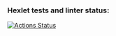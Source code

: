 ### Hexlet tests and linter status:
[![Actions Status](https://github.com/DezZz00/frontend-project-lvl2/actions/workflows/hexlet-check.yml/badge.svg)](https://github.com/DezZz00/frontend-project-lvl2/actions)